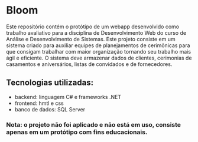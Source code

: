 # Bloom
Este repositório contém o protótipo de um webapp desenvolvido como trabalho avaliativo para a disciplina de Desenvolvimento Web do curso de Análise e Desenvolvimento de Sistemas. Este projeto consiste em um sistema criado para auxiliar equipes de planejamentos de cerimônicas para que consigam trabalhar com maior organização tornando seu trabalho mais ágil e eficiente.
O sistema deve armazenar dados de clientes, cerimonias de casamentos e aniversários, listas de convidados e de fornecedores.

## Tecnologias utilizadas:
- backend: linguagem C# e frameworks .NET
- frontend: hmtl e css
- banco de dados: SQL Server

### Nota: o projeto não foi aplicado e não está em uso, consiste apenas em um protótipo com fins educacionais.
